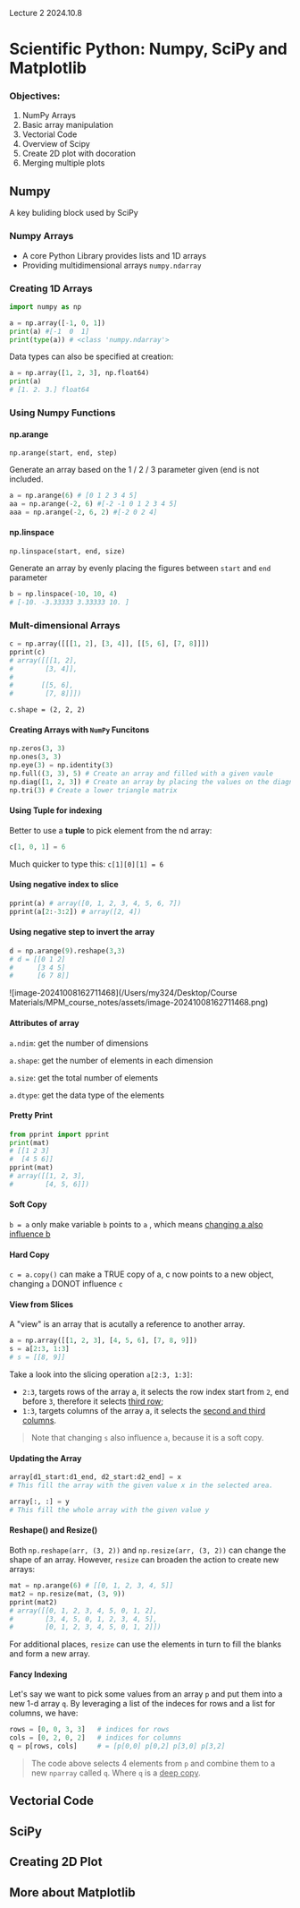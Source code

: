 Lecture 2 2024.10.8

# Scientific Python: Numpy, SciPy and Matplotlib

### Objectives:

1. NumPy Arrays
2. Basic array manipulation
3. Vectorial Code
4. Overview of Scipy
5. Create 2D plot with docoration
6. Merging multiple plots

## Numpy

A key buliding block used by SciPy

### Numpy Arrays

- A core Python Library provides lists and 1D arrays
- Providing multidimensional arrays `numpy.ndarray`

### Creating 1D Arrays

````python
import numpy as np

a = np.array([-1, 0, 1])
print(a) #[-1  0  1]
print(type(a)) # <class 'numpy.ndarray'>
````

Data types can also be specified at creation:

```python
a = np.array([1, 2, 3], np.float64)
print(a)
# [1. 2. 3.] float64
```



### Using Numpy Functions

#### np.arange

 `np.arange(start, end, step)` 

Generate an array based on the 1 / 2 / 3 parameter given (end is not included.

````python
a = np.arange(6) # [0 1 2 3 4 5]
aa = np.arange(-2, 6) #[-2 -1 0 1 2 3 4 5]
aaa = np.arange(-2, 6, 2) #[-2 0 2 4]
````

#### np.linspace

`np.linspace(start, end, size)` 

Generate an array by evenly placing the figures between `start` and `end` parameter

````python
b = np.linspace(-10, 10, 4)
# [-10. -3.33333 3.33333 10. ]
````

### Mult-dimensional Arrays

````python
c = np.array([[[1, 2], [3, 4]], [[5, 6], [7, 8]]])
pprint(c)
# array([[[1, 2],
#        [3, 4]],
#
#       [[5, 6],
#        [7, 8]]])
````

`c.shape = (2, 2, 2)`

#### Creating Arrays with `NumPy` Funcitons

```py
np.zeros(3, 3)
np.ones(3, 3)
np.eye(3) = np.identity(3)
np.full((3, 3), 5) # Create an array and filled with a given vaule
np.diag([1, 2, 3]) # Create an array by placing the values on the diagnol
np.tri(3) # Create a lower triangle matrix
```

#### Using Tuple for indexing

Better to use a **tuple** to pick element from the nd array:

```py
c[1, 0, 1] = 6
```

Much quicker to type this: `c[1][0][1] = 6`

#### Using negative index to slice

```py
pprint(a) # array([0, 1, 2, 3, 4, 5, 6, 7])
pprint(a[2:-3:2]) # array([2, 4])
```

#### Using negative step to invert the array

```py
d = np.arange(9).reshape(3,3)
# d = [[0 1 2]
#      [3 4 5]
#      [6 7 8]]
```

![image-20241008162711468](/Users/my324/Desktop/Course Materials/MPM_course_notes/assets/image-20241008162711468.png)

#### Attributes of array

`a.ndim`: get the number of dimensions

`a.shape`: get the number of elements in each dimension

`a.size`: get the total number of elements

`a.dtype`: get the data type of the elements

#### Pretty Print

```python
from pprint import pprint
print(mat)
# [[1 2 3]
#  [4 5 6]]
pprint(mat)
# array([[1, 2, 3],
#        [4, 5, 6]])
```

#### Soft Copy

`b = a` only make variable `b` points to `a` , which means <u>changing a also influence b</u>

#### Hard Copy

`c = a.copy()` can make a TRUE copy of a, c now points to a new object, changing `a` DONOT influence `c`

#### View from Slices

A "view" is an array that is acutally a reference to another array.

```python
a = np.array([[1, 2, 3], [4, 5, 6], [7, 8, 9]]) 
s = a[2:3, 1:3]
# s = [[8, 9]]
```

Take a look into the slicing operation `a[2:3, 1:3]`:

- `2:3`, targets rows of the array a, it selects the row index start from `2`, end before `3`, therefore it selects <u>third row</u>;
- `1:3`, targets columns of the array a, it selects the <u>second and third columns</u>.

> Note that changing `s` also influence `a`, because it is a soft copy.

#### Updating the Array

```python
array[d1_start:d1_end, d2_start:d2_end] = x
# This fill the array with the given value x in the selected area.

array[:, :] = y
# This fill the whole array with the given value y
```

#### Reshape() and Resize()

Both `np.reshape(arr, (3, 2))` and `np.resize(arr, (3, 2))` can change the shape of an array. However, `resize` can broaden the action to create new arrays:

```python
mat = np.arange(6) # [[0, 1, 2, 3, 4, 5]]
mat2 = np.resize(mat, (3, 9))
pprint(mat2)
# array([[0, 1, 2, 3, 4, 5, 0, 1, 2],
#        [3, 4, 5, 0, 1, 2, 3, 4, 5],
#        [0, 1, 2, 3, 4, 5, 0, 1, 2]])
```

For additional places, `resize` can use the elements in turn to fill the blanks and form a new array.

#### Fancy Indexing

Let's say we want to pick some values from an array `p` and put them into a new 1-d array `q`. By leveraging a list of the indeces for rows and a list for columns, we have:

```python
rows = [0, 0, 3, 3]   # indices for rows
cols = [0, 2, 0, 2]   # indices for columns
q = p[rows, cols]     # = [p[0,0] p[0,2] p[3,0] p[3,2]
```

> The code above selects 4 elements from `p` and combine them to a new `nparray` called `q`. Where `q` is a <u>deep copy</u>.

## Vectorial Code

## SciPy

## Creating 2D Plot

## More about Matplotlib